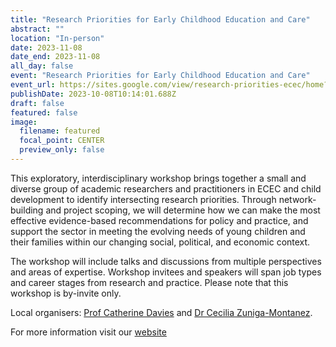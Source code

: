 ```yaml
---
title: "Research Priorities for Early Childhood Education and Care"
abstract: ""
location: "In-person"
date: 2023-11-08
date_end: 2023-11-08
all_day: false
event: "Research Priorities for Early Childhood Education and Care"
event_url: https://sites.google.com/view/research-priorities-ecec/home?pli=1
publishDate: 2023-10-08T10:14:01.688Z
draft: false
featured: false
image:
  filename: featured
  focal_point: CENTER
  preview_only: false
---
```

<!--StartFragment-->

This exploratory, interdisciplinary workshop brings together a small and diverse group of academic researchers and practitioners in ECEC and child development to identify intersecting research priorities. Through network-building and project scoping, we will determine how we can make the most effective evidence-based recommendations for policy and practice, and support the sector in meeting the evolving needs of young children and their families within our changing social, political, and economic context.

The workshop will include talks and discussions from multiple perspectives and areas of expertise. Workshop invitees and speakers will span job types and career stages from research and practice. Please note that this workshop is by-invite only. 

Local organisers: [Prof Catherine Davies](https://ahc.leeds.ac.uk/languages/staff/699/professor-catherine-davies) and [Dr Cecilia Zuniga-Montanez](https://ahc.leeds.ac.uk/languages/staff/3301/dr-cecilia-zuniga-montanez).

For more information visit our [website](https://sites.google.com/view/research-priorities-ecec/home)

<!--EndFragment-->
